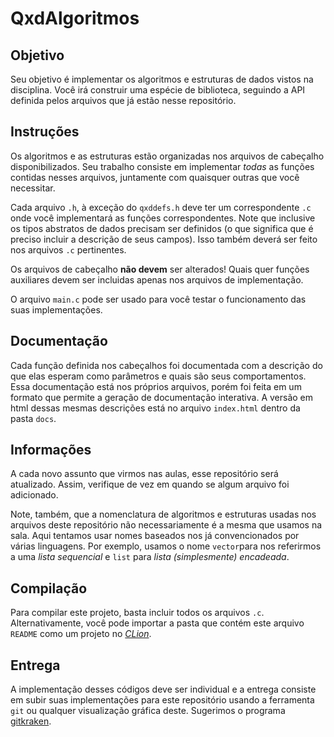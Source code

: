 # QxdAlgoritmos

## Objetivo

Seu objetivo é implementar os algoritmos e estruturas de dados vistos na disciplina. Você irá construir uma espécie de biblioteca, seguindo a API definida pelos arquivos que já estão nesse repositório.

## Instruções

Os algoritmos e as estruturas estão organizadas nos arquivos de cabeçalho disponibilizados. Seu trabalho consiste em implementar *todas* as funções contidas nesses arquivos, juntamente com quaisquer outras que você necessitar.

Cada arquivo `.h`, à exceção do `qxddefs.h` deve ter um correspondente `.c` onde você implementará as funções correspondentes. Note que inclusive os tipos abstratos de dados precisam ser definidos (o que significa que é preciso incluir a descrição de seus campos). Isso também deverá ser feito nos arquivos `.c` pertinentes.

Os arquivos de cabeçalho **não devem** ser alterados! Quais quer funções auxiliares devem ser incluidas apenas nos arquivos de implementação.

O arquivo `main.c` pode ser usado para você testar o funcionamento das suas implementações.

## Documentação

Cada função definida nos cabeçalhos foi documentada com a descrição do que elas esperam como parâmetros e quais são seus comportamentos. Essa documentação está nos próprios arquivos, porém foi feita em um formato que permite a geração de documentação interativa. A versão em html dessas mesmas descrições está no arquivo `index.html` dentro da pasta `docs`.

## Informações

A cada novo assunto que virmos nas aulas, esse repositório será atualizado. Assim, verifique de vez em quando se algum arquivo foi adicionado.

Note, também, que a nomenclatura de algoritmos e estruturas usadas nos arquivos deste repositório não necessariamente é a mesma que usamos na sala. Aqui tentamos usar nomes baseados nos já convencionados por várias linguagens. Por exemplo, usamos o nome `vector`para nos referirmos a uma *lista sequencial* e `list` para *lista (simplesmente) encadeada*.

## Compilação

Para compilar este projeto, basta incluir todos os arquivos `.c`. Alternativamente, você pode importar a pasta que contém este arquivo `README` como um projeto no [*CLion*](https://www.jetbrains.com/clion).

## Entrega

A implementação desses códigos deve ser individual e a entrega consiste em subir suas implementações para este repositório usando a ferramenta `git` ou qualquer visualização gráfica deste. Sugerimos o programa [gitkraken](https://www.gitkraken.com/).